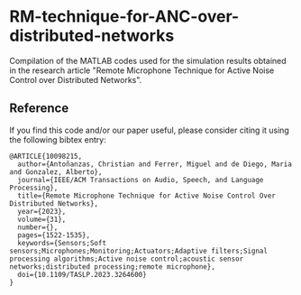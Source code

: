# RM-technique-for-ANC-over-distributed-networks
Compilation of the MATLAB codes used for the simulation results obtained in the research article "Remote Microphone Technique for Active Noise Control over Distributed Networks".

## Reference
If you find this code and/or our paper useful, please consider citing it using the following bibtex entry: 

```
@ARTICLE{10098215,
  author={Antoñanzas, Christian and Ferrer, Miguel and de Diego, Maria and Gonzalez, Alberto},
  journal={IEEE/ACM Transactions on Audio, Speech, and Language Processing}, 
  title={Remote Microphone Technique for Active Noise Control Over Distributed Networks}, 
  year={2023},
  volume={31},
  number={},
  pages={1522-1535},
  keywords={Sensors;Soft sensors;Microphones;Monitoring;Actuators;Adaptive filters;Signal processing algorithms;Active noise control;acoustic sensor networks;distributed processing;remote microphone},
  doi={10.1109/TASLP.2023.3264600}
}
```
